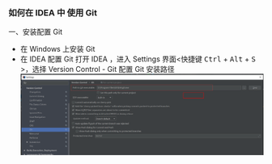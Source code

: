 ### 如何在 IDEA 中 使用 Git
一、安装配置 Git 
  + 在 Windows 上安装 Git
  + 在 IDEA 配置 Git
 打开 IDEA ，进入 Settings 界面<快捷键 <kbd>Ctrl</kbd> + <kbd>Alt</kbd> + <kbd>S</kbd> >，选择 Version Control - Git 配置 Git 安装路径
 ![alt 图片](images/1.png)